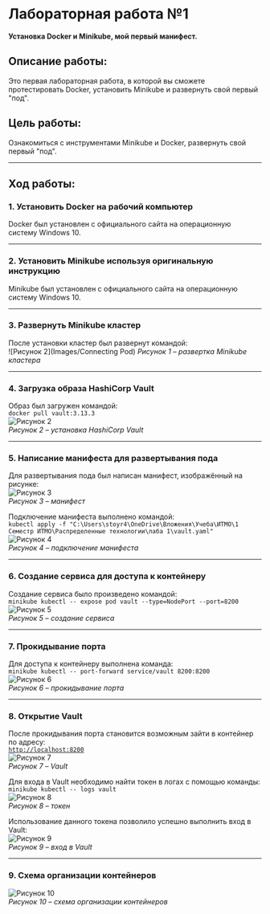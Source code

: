 # Лабораторная работа №1  
**Установка Docker и Minikube, мой первый манифест.**

## Описание работы:
Это первая лабораторная работа, в которой вы сможете протестировать Docker, установить Minikube и развернуть свой первый "под".

## Цель работы:
Ознакомиться с инструментами Minikube и Docker, развернуть свой первый "под".

---

## Ход работы:

### 1. Установить Docker на рабочий компьютер  
Docker был установлен с официального сайта на операционную систему Windows 10.

---

### 2. Установить Minikube используя оригинальную инструкцию  
Minikube был установлен с официального сайта на операционную систему Windows 10.

---

### 3. Развернуть Minikube кластер  
После установки кластер был развернут командой:  
![Рисунок 2](Images/Connecting Pod) 
*Рисунок 1 – развертка Minikube кластера*

---

### 4. Загрузка образа HashiCorp Vault  
Образ был загружен командой:  
`docker pull vault:3.13.3`  
![Рисунок 2](#)  
*Рисунок 2 – установка HashiCorp Vault*

---

### 5. Написание манифеста для развертывания пода  
Для развертывания пода был написан манифест, изображённый на рисунке:  
![Рисунок 3](#)  
*Рисунок 3 – манифест*

Подключение манифеста выполнено командой:  
`kubectl apply -f "C:\Users\stoyr4\OneDrive\Вложения\Учеба\ИТМО\1 Семестр ИТМО\Распределенные технологии\лаба 1\vault.yaml"`  
![Рисунок 4](#)  
*Рисунок 4 – подключение манифеста*

---

### 6. Создание сервиса для доступа к контейнеру  
Создание сервиса было произведено командой:  
`minikube kubectl -- expose pod vault --type=NodePort --port=8200`  
![Рисунок 5](#)  
*Рисунок 5 – создание сервиса*

---

### 7. Прокидывание порта  
Для доступа к контейнеру выполнена команда:  
`minikube kubectl -- port-forward service/vault 8200:8200`  
![Рисунок 6](#)  
*Рисунок 6 – прокидывание порта*

---

### 8. Открытие Vault  
После прокидывания порта становится возможным зайти в контейнер по адресу:  
[`http://localhost:8200`](http://localhost:8200)  
![Рисунок 7](#)  
*Рисунок 7 – Vault*

Для входа в Vault необходимо найти токен в логах с помощью команды:  
`minikube kubectl -- logs vault`  
![Рисунок 8](#)  
*Рисунок 8 – токен*

Использование данного токена позволило успешно выполнить вход в Vault:  
![Рисунок 9](#)  
*Рисунок 9 – вход в Vault*

---

### 9. Схема организации контейнеров  
![Рисунок 10](#)  
*Рисунок 10 – схема организации контейнеров*
